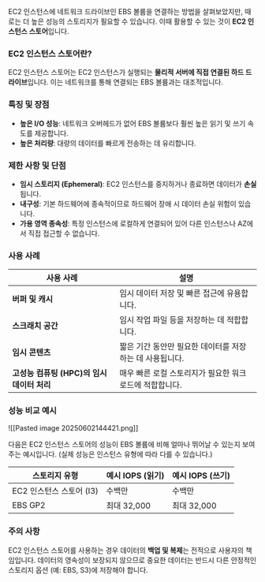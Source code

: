 
EC2 인스턴스에 네트워크 드라이브인 EBS 볼륨을 연결하는 방법을 살펴보았지만, 때로는 더 높은 성능의 스토리지가 필요할 수 있습니다. 이때 활용할 수 있는 것이 **EC2 인스턴스 스토어**입니다.

### EC2 인스턴스 스토어란?

EC2 인스턴스 스토어는 EC2 인스턴스가 실행되는 **물리적 서버에 직접 연결된 하드 드라이브**입니다. 이는 네트워크를 통해 연결되는 EBS 볼륨과는 대조적입니다.

### 특징 및 장점

- **높은 I/O 성능**: 네트워크 오버헤드가 없어 EBS 볼륨보다 훨씬 높은 읽기 및 쓰기 속도를 제공합니다.
- **높은 처리량**: 대량의 데이터를 빠르게 전송하는 데 유리합니다.

### 제한 사항 및 단점

- **임시 스토리지 (Ephemeral)**: EC2 인스턴스를 중지하거나 종료하면 데이터가 **손실**됩니다.
- **내구성**: 기본 하드웨어에 종속적이므로 하드웨어 장애 시 데이터 손실 위험이 있습니다.
- **가용 영역 종속성**: 특정 인스턴스에 로컬하게 연결되어 있어 다른 인스턴스나 AZ에서 직접 접근할 수 없습니다.

### 사용 사례

| **사용 사례**                    | **설명**                           |
| ---------------------------- | -------------------------------- |
| **버퍼 및 캐시**                  | 임시 데이터 저장 및 빠른 접근에 유용합니다.        |
| **스크래치 공간**                  | 임시 작업 파일 등을 저장하는 데 적합합니다.        |
| **임시 콘텐츠**                   | 짧은 기간 동안만 필요한 데이터를 저장하는 데 사용됩니다. |
| **고성능 컴퓨팅 (HPC)의 임시 데이터 처리** | 매우 빠른 로컬 스토리지가 필요한 워크로드에 적합합니다.  |

### 성능 비교 예시

![[Pasted image 20250602144421.png]]

다음은 EC2 인스턴스 스토어의 성능이 EBS 볼륨에 비해 얼마나 뛰어날 수 있는지 보여주는 예시입니다. (실제 성능은 인스턴스 유형에 따라 다를 수 있습니다.)

| **스토리지 유형**       | **예시 IOPS (읽기)** | **예시 IOPS (쓰기)** |
| ----------------- | ---------------- | ---------------- |
| EC2 인스턴스 스토어 (I3) | 수백만              | 수백만              |
| EBS GP2           | 최대 32,000        | 최대 32,000        |

### 주의 사항

EC2 인스턴스 스토어를 사용하는 경우 데이터의 **백업 및 복제**는 전적으로 사용자의 책임입니다. 데이터의 영속성이 보장되지 않으므로 중요한 데이터는 반드시 다른 안정적인 스토리지 옵션 (예: EBS, S3)에 저장해야 합니다.
